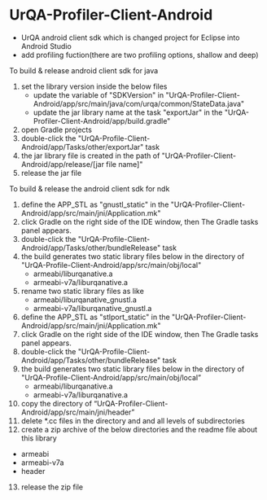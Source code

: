 # UrQA-Profiler-Client-Android
- UrQA android client sdk which is changed project for Eclipse into Android Studio
- add profiling fuction(there are two profiling options, shallow and deep)

To build & release android client sdk for java
1. set the library version inside the below files
   - update the variable of "SDKVersion" in "UrQA-Profiler-Client-Android/app/src/main/java/com/urqa/common/StateData.java" 
   - update the jar library name at the task "exportJar" in the "UrQA-Profiler-Client-Android/app/build.gradle"
2. open Gradle projects
3. double-click the "UrQA-Profile-Client-Android/app/Tasks/other/exportJar" task
4. the jar library file is created in the path of "UrQA-Profiler-Client-Android/app/release/[jar file name]"
5. release the jar file

To build & release the android client sdk for ndk
1. define the APP_STL as "gnustl_static" in the "UrQA-Profiler-Client-Android/app/src/main/jni/Application.mk"
2. click Gradle on the right side of the IDE window, then The Gradle tasks panel appears.
2. double-click the "UrQA-Profile-Client-Android/app/Tasks/other/bundleRelease" task
3. the build generates two static library files below in the directory of "UrQA-Profile-Client-Android/app/src/main/obj/local"
   - armeabi/liburqanative.a
   - armeabi-v7a/liburqanative.a
4. rename two static library files as like
   - armeabi/liburqanative_gnustl.a
   - armeabi-v7a/liburqanative_gnustl.a
5. define the APP_STL as "stlport_static" in the "UrQA-Profiler-Client-Android/app/src/main/jni/Application.mk"
6. click Gradle on the right side of the IDE window, then The Gradle tasks panel appears.
7. double-click the "UrQA-Profile-Client-Android/app/Tasks/other/bundleRelease" task
8. the build generates two static library files below in the directory of "UrQA-Profile-Client-Android/app/src/main/obj/local”
   - armeabi/liburqanative.a
   - armeabi-v7a/liburqanative.a
9. copy the directory of “UrQA-Profiler-Client-Android/app/src/main/jni/header”
10. delete *.cc files in the directory and and all levels of subdirectories
11. create a zip archive of the below directories and the readme file about this library
  - armeabi
  - armeabi-v7a
  - header
13. release the zip file



